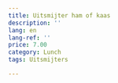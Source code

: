 ```yaml
---
title: Uitsmijter ham of kaas
description: ''
lang: en
lang-ref: ''
price: 7.00
category: Lunch
tags: Uitsmijters

---
```

